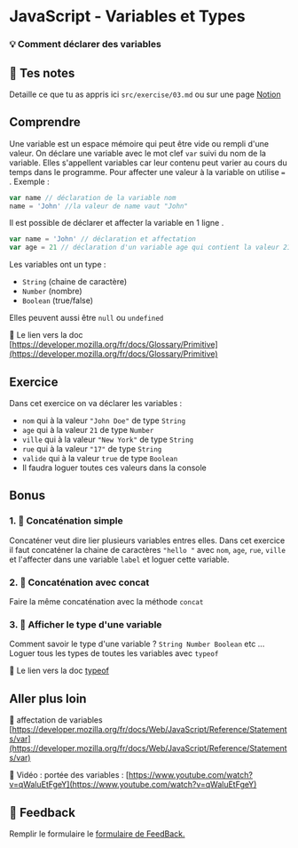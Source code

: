 # JavaScript - Variables et Types

### 💡 Comment déclarer des variables

## 📝 Tes notes

Detaille ce que tu as appris ici `src/exercise/03.md`
ou sur une page [Notion](https://go.mikecodeur.com/course-notes-template)

## Comprendre

Une variable est un espace mémoire qui peut être vide ou rempli d'une valeur. On
déclare une variable avec le mot clef `var` suivi du nom de la variable. Elles
s'appellent variables car leur contenu peut varier au cours du temps dans le
programme. Pour affecter une valeur à la variable on utilise `=` . Exemple :

```jsx
var name // déclaration de la variable nom
name = 'John' //la valeur de name vaut "John"
```

Il est possible de déclarer et affecter la variable en 1 ligne .

```jsx
var name = 'John' // déclaration et affectation
var age = 21 // déclaration d'un variable age qui contient la valeur 21
```

Les variables ont un type :

- `String` (chaine de caractère)
- `Number` (nombre)
- `Boolean` (true/false)

Elles peuvent aussi être `null` ou `undefined`

📑 Le lien vers la doc
[https://developer.mozilla.org/fr/docs/Glossary/Primitive](https://developer.mozilla.org/fr/docs/Glossary/Primitive)

## Exercice

Dans cet exercice on va déclarer les variables :

- `nom` qui à la valeur `"John Doe"` de type `String`
- `age` qui à la valeur `21` de type `Number`
- `ville` qui à la valeur `"New York"` de type `String`
- `rue` qui à la valeur `"17"` de type `String`
- `valide` qui à la valeur `true` de type `Boolean`
- Il faudra loguer toutes ces valeurs dans la console

## Bonus

### 1. 🚀 Concaténation simple

Concaténer veut dire lier plusieurs variables entres elles. Dans cet exercice
il faut concaténer la chaine de caractères `"hello "` avec `nom`, `age`, `rue`,
`ville` et l'affecter dans une variable `label` et loguer cette variable.

### 2. 🚀 Concaténation avec concat

Faire la même concaténation avec la méthode `concat`

### 3. 🚀 Afficher le type d'une variable

Comment savoir le type d'une variable ? `String Number Boolean` etc ... Loguer
tous les types de toutes les variables avec `typeof`

📑 Le lien vers la doc
[typeof](https://developer.mozilla.org/fr/docs/Web/JavaScript/Reference/Operators/typeof)

## Aller plus loin

📑 affectation de variables
[https://developer.mozilla.org/fr/docs/Web/JavaScript/Reference/Statements/var](https://developer.mozilla.org/fr/docs/Web/JavaScript/Reference/Statements/var)

📑 Vidéo : portée des variables :
[https://www.youtube.com/watch?v=qWaluEtFgeY](https://www.youtube.com/watch?v=qWaluEtFgeY)

## 🐜 Feedback

Remplir le formulaire le
[formulaire de FeedBack.](https://go.mikecodeur.com/cours-react-avis?entry.1430994900=React%20Prérequis%20débutants&entry.533578441=3%20JavaScript%20-%20Variables%20et%20Types)
